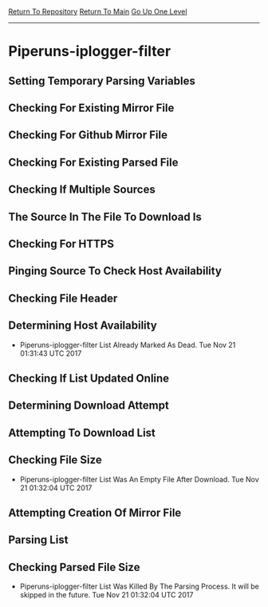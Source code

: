 [Return To Repository](https://github.com/deathbybandaid/piholeparser/)
[Return To Main](https://github.com/deathbybandaid/piholeparser/blob/master/RecentRunLogs/Mainlog.md)
[Go Up One Level](https://github.com/deathbybandaid/piholeparser/blob/master/RecentRunLogs/TopLevelScripts/30-Processing-Blacklists.md)
____________________________________
# Piperuns-iplogger-filter
## Setting Temporary Parsing Variables
## Checking For Existing Mirror File
## Checking For Github Mirror File
## Checking For Existing Parsed File
## Checking If Multiple Sources
## The Source In The File To Download Is
## Checking For HTTPS
## Pinging Source To Check Host Availability
## Checking File Header
## Determining Host Availability
* Piperuns-iplogger-filter List Already Marked As Dead. Tue Nov 21 01:31:43 UTC 2017
## Checking If List Updated Online
## Determining Download Attempt
## Attempting To Download List
## Checking File Size
* Piperuns-iplogger-filter List Was An Empty File After Download. Tue Nov 21 01:32:04 UTC 2017
## Attempting Creation Of Mirror File
## Parsing List
## Checking Parsed File Size
* Piperuns-iplogger-filter List Was Killed By The Parsing Process. It will be skipped in the future. Tue Nov 21 01:32:04 UTC 2017
